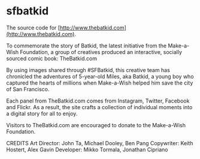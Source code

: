 sfbatkid
========

The source code for [http://www.thebatkid.com](http://www.thebatkid.com).

To commemorate the story of Batkid, the latest initiative from the Make-a-Wish Foundation, a group of creatives produced an interactive, socially sourced comic book: TheBatkid.com
 
By using images shared through #SFBatkid, this creative team has chronicled the adventures of 5-year-old Miles, aka Batkid, a young boy who captured the hearts of millions when Make-a-Wish helped him save the city of San Francisco.
 
Each panel from TheBatkid.com comes from Instagram, Twitter, Facebook and Flickr. As a result, the site crafts a collection of individual moments into a digital story for all to enjoy.
 
Visitors to TheBatkid.com are encouraged to donate to the Make-a-Wish Foundation.
 
CREDITS
Art Director: John Ta, Michael Dooley, Ben Pang
Copywriter: Keith Hostert, Alex Gavin
Developer: Mikko Tormala, Jonathan Cipriano
